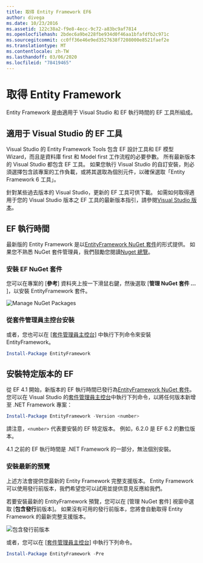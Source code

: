 ```yaml
---
title: 取得 Entity Framework EF6
author: divega
ms.date: 10/23/2016
ms.assetid: 122c38a2-f9e8-4ecc-9c72-a83bc9af7814
ms.openlocfilehash: 2bdec6a9be228fbe934d0f46aa1bfafdfb2c971c
ms.sourcegitcommit: cc0ff36e46e9ed3527638f7208000e8521faef2e
ms.translationtype: MT
ms.contentlocale: zh-TW
ms.lasthandoff: 03/06/2020
ms.locfileid: "78419465"
---
```

# <a name="get-entity-framework"></a>取得 Entity Framework
Entity Framework 是由適用于 Visual Studio 和 EF 執行時間的 EF 工具所組成。

## <a name="ef-tools-for-visual-studio"></a>適用于 Visual Studio 的 EF 工具

Visual Studio 的 Entity Framework Tools 包含 EF 設計工具和 EF 模型 Wizard，而且是資料庫 first 和 Model first 工作流程的必要參數。 所有最新版本的 Visual Studio 都包含 EF 工具。 如果您執行 Visual Studio 的自訂安裝，則必須選擇包含該專案的工作負載，或將其選取為個別元件，以確保選取「Entity Framework 6 工具」。

針對某些過去版本的 Visual Studio，更新的 EF 工具可供下載。 如需如何取得適用于您的 Visual Studio 版本之 EF 工具的最新版本指引，請參閱[Visual Studio 版本](~/ef6/what-is-new/visual-studio.md)。

## <a name="ef-runtime"></a>EF 執行時間

最新版的 Entity Framework 是以[EntityFramework NuGet 套件](https://nuget.org/packages/EntityFramework/)的形式提供。 如果您不熟悉 NuGet 套件管理員，我們鼓勵您閱讀[Nuget 總覽](https://docs.microsoft.com/nuget/consume-packages/overview-and-workflow)。

### <a name="installing-the-ef-nuget-package"></a>安裝 EF NuGet 套件

您可以在專案的 [**參考**] 資料夾上按一下滑鼠右鍵，然後選取 [**管理 NuGet 套件 ...** ]，以安裝 EntityFramework 套件。

![Manage NuGet Packages](~/ef6/media/managenugetpackages.png)

### <a name="installing-from-package-manager-console"></a>從套件管理員主控台安裝

或者，您也可以在 [[套件管理員主控台](https://docs.nuget.org/docs/start-here/using-the-package-manager-console)] 中執行下列命令來安裝 EntityFramework。

``` powershell
Install-Package EntityFramework
```

## <a name="installing-a-specific-version-of-ef"></a>安裝特定版本的 EF

從 EF 4.1 開始，新版本的 EF 執行時間已發行為[EntityFramework NuGet 套件](https://www.nuget.org/packages/EntityFramework/)。 您可以在 Visual Studio 的[套件管理員主控台](https://docs.nuget.org/docs/start-here/using-the-package-manager-console)中執行下列命令，以將任何版本新增至 .NET Framework 專案：

``` powershell
Install-Package EntityFramework -Version <number>
```

請注意，`<number>` 代表要安裝的 EF 特定版本。 例如，6.2.0 是 EF 6.2 的數位版本。   

4\.1 之前的 EF 執行時間是 .NET Framework 的一部分，無法個別安裝。

### <a name="installing-the-latest-preview"></a>安裝最新的預覽

上述方法會提供您最新的 Entity Framework 完整支援版本。 Entity Framework 可以使用發行前版本，我們希望您可以試用並提供意見反應給我們。

若要安裝最新的 EntityFramework 預覽，您可以在 [管理 NuGet 套件] 視窗中選取 [**包含發行**前版本]。 如果沒有可用的發行前版本，您將會自動取得 Entity Framework 的最新完整支援版本。

![包含發行前版本](~/ef6/media/includeprerelease.png)

或者，您可以在 [[套件管理員主控台](https://docs.nuget.org/docs/start-here/using-the-package-manager-console)] 中執行下列命令。

``` powershell
Install-Package EntityFramework -Pre
```
